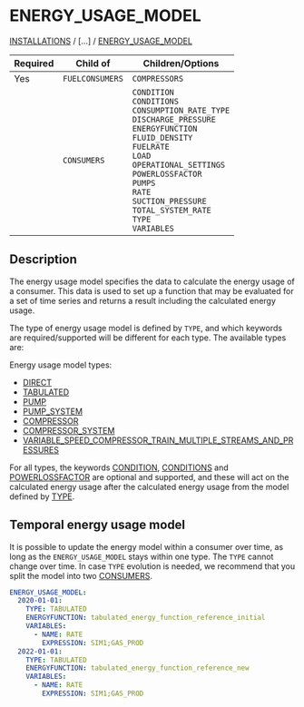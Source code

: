 # ENERGY_USAGE_MODEL

[INSTALLATIONS](/about/references/keywords/INSTALLATIONS.md) /
[...] /
[ENERGY_USAGE_MODEL](/about/references/keywords/ENERGY_USAGE_MODEL.md)


 | Required   | Child of                  | Children/Options                   |
 |------------|---------------------------|------------------------------------|
 | Yes        | `FUELCONSUMERS`      | `COMPRESSORS`                 |
 |            | `CONSUMERS`          | `CONDITION`  <br /> `CONDITIONS`  <br /> `CONSUMPTION_RATE_TYPE` <br /> `DISCHARGE_PRESSURE` <br /> `ENERGYFUNCTION` <br /> `FLUID_DENSITY` <br /> `FUELRATE` <br /> `LOAD` <br /> `OPERATIONAL_SETTINGS` <br /> `POWERLOSSFACTOR` <br /> `PUMPS` <br /> `RATE` <br /> `SUCTION_PRESSURE` <br /> `TOTAL_SYSTEM_RATE` <br /> `TYPE`  <br /> `VARIABLES`      |

## Description

The energy usage model specifies the data to calculate the energy usage of a consumer. This data is used to set up a
function that may be evaluated for a set of time series and returns a result including the calculated energy usage.

The type of energy usage model is defined by `TYPE`, and which keywords are required/supported will be different
for each type. The available types are:

Energy usage model types:

* [DIRECT](/about/modelling/setup/installations/direct_consumers.md)
* [TABULATED](/about/modelling/setup/installations/tabular_models_in_calculations.md)
* [PUMP](/about/modelling/setup/installations/pump_models_in_calculations.md#pump-energy-usage-model)
* [PUMP_SYSTEM](/about/modelling/setup/installations/pump_models_in_calculations.md#pump_system-energy-usage-model)
* [COMPRESSOR](/about/modelling/setup/installations/compressor_models_in_calculations/compressor.md)
* [COMPRESSOR_SYSTEM](/about/modelling/setup/installations/compressor_models_in_calculations/compressor_system.md)
* [VARIABLE_SPEED_COMPRESSOR_TRAIN_MULTIPLE_STREAMS_AND_PRESSURES](/about/modelling/setup/installations/compressor_models_in_calculations/variable_speed_compressor_train_model_with_multiple_streams_and_pressures.md)

For all types, the keywords [CONDITION](/about/references/keywords/CONDITION.md), [CONDITIONS](/about/references/keywords/CONDITIONS.md) and [POWERLOSSFACTOR](/about/references/keywords/POWERLOSSFACTOR.md) are optional and supported, and these will act
on the calculated energy usage after the calculated energy usage from the model defined by [TYPE](/about/references/keywords/TYPE.md).

## Temporal energy usage model

It is possible to update the energy model within a consumer over time, as long as the
`ENERGY_USAGE_MODEL` stays within one type. The `TYPE` cannot change over time. In case `TYPE` evolution is needed, we recommend that you split the model into two [CONSUMERS](/about/references/keywords/CONSUMERS.md).

~~~~~~~~yaml
ENERGY_USAGE_MODEL:
  2020-01-01:
    TYPE: TABULATED
    ENERGYFUNCTION: tabulated_energy_function_reference_initial
    VARIABLES:
      - NAME: RATE
        EXPRESSION: SIM1;GAS_PROD
  2022-01-01:
    TYPE: TABULATED
    ENERGYFUNCTION: tabulated_energy_function_reference_new
    VARIABLES:
      - NAME: RATE
        EXPRESSION: SIM1;GAS_PROD
~~~~~~~~

